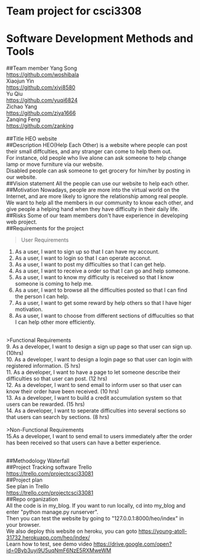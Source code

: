 # Team project for csci3308 
# Software Development Methods and Tools
##Team member
Yang Song          <br/><https://github.com/woshibala><br/>
Xiaojun Yin        <br/><https://github.com/xiyi8580><br/>
Yu Qiu             <br/><https://github.com/yuqi6824><br/>
Zichao Yang        <br/><https://github.com/ziya1666><br/>
Zanqing Feng       <br/><https://github.com/zanking><br/><br/>
##Title
HEO website
<br/>
##Description
HEO(Help Each Other) is a website where people can post their small diffculties, and any stranger can come to help them out.<br/>
For instance, old people who live alone can ask someone to help change lamp or move furniture via our website.<br/>
Disabled people can ask someone to get grocery for him/her by posting in our website.<br/>
##Vision statement
All the people can use our website to help each other. 
<br/>
##Motivation
Nowadays, people are more into the virtual world on the Internet, and are more likely to ignore the relationship among real people. We want to help all the members in our community to know each other, and give people a helping hand when they have difficulty in their daily life. 
<br/>
##Risks
Some of our team members don't have experience in developing web project.
<br/>
##Requirements for the project
>User Requirements<br/>
1. As a user, I want to sign up so that I can have my account. <br/>
2. As a user, I want to login so that I can operate acconut. <br/>
3. As a user, I want to post my difficulties so that I can get help. <br/>
4. As a user, I want to receive a order so that I can go and help someone. <br/>
5. As a user, I want to know my difficulty is received so that I know someone is coming to help me. <br/>
6. As a user, I want to browse all the difficulties posted so that I can find the person I can help.<br/>
7. As a user, I want to get some reward by help others so that I have higer motivation.<br/>
8. As a user, I want to choose from different sections of diffuculties so that I can help other more efficiently.<br/>
<br/>
>Functional Requirements<br/>
9. As a developer, I want to design a sign up page so that user can sign up. (10hrs)<br/>
10. As a developer, I want to design a login page so that user can login with registered information. (5 hrs)<br/>
11. As a developer, I want to have a page to let someone describe their difficulties so that user can post. (12 hrs)<br/>
12. As a developer, I want to send email to inform user so that user can know their order have been received. (10 hrs)<br/>
13. As a developer, I want to build a credit accumulation system so that users can be rewarded. (15 hrs)<br/>
14. As a developer, I want to seperate difficulties into several sections so that users can search by sections. (8 hrs)<br/>
<br/>
>Non-Functional Requirements<br/>
15.As a developer, I want to send email to users immediately after the order has been received so that users can have a better experience.<br/>
<br/>

##Methodology
Waterfall<br/>
##Project Tracking software
Trello <br/> https://trello.com/projectcsci33081
<br/>
##Project plan<br/>
See plan in Trello
<br/>
https://trello.com/projectcsci33081
<br/>
##Repo organization<br/>
All the code is in my_blog. If you want to run locally, cd into my_blog and enter "python manage.py runserver".<br/>
Then you can test the website by going to "127.0.0.1:8000/heo/index" in your browser.<br/>
We also deploy this website on heroku, you can goto https://young-atoll-31732.herokuapp.com/heo/index/ <br/>
Learn how to test, see demo video https://drive.google.com/open?id=0Byb3uyj9U5uqNmF6NzE5RXMweWM <br/>


